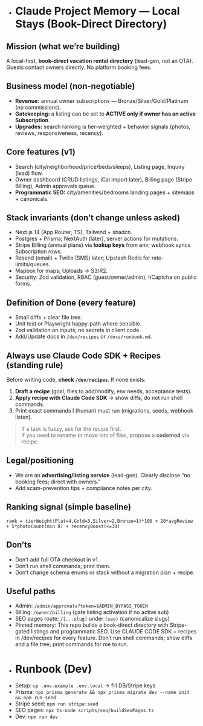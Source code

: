 - # Claude Project Memory — Local Stays (Book-Direct Directory)

## Mission (what we’re building)
A local-first, **book-direct vacation rental directory** (lead-gen, not an OTA). Guests contact owners directly. No platform booking fees.

## Business model (non-negotiable)
- **Revenue:** annual owner subscriptions — Bronze/Silver/Gold/Platinum (no commissions).
- **Gatekeeping:** a listing can be set to **ACTIVE only if owner has an active Subscription**.
- **Upgrades:** search ranking is tier-weighted + behavior signals (photos, reviews, responsiveness, recency).

## Core features (v1)
- Search (city/neighborhood/price/beds/sleeps), Listing page, Inquiry (lead) flow.
- Owner dashboard (CRUD listings, iCal import later), Billing page (Stripe Billing), Admin approvals queue.
- **Programmatic SEO:** city/amenities/bedrooms landing pages + sitemaps + canonicals.

## Stack invariants (don’t change unless asked)
- Next.js 14 (App Router, TS), Tailwind + shadcn.
- Postgres + Prisma; NextAuth (later), server actions for mutations.
- Stripe Billing (annual plans) via **lookup keys** from env; webhook syncs Subscription rows.
- Resend (email) + Twilio (SMS) later; Upstash Redis for rate-limits/queues.
- Mapbox for maps; Uploads → S3/R2.
- Security: Zod validation, RBAC (guest/owner/admin), hCaptcha on public forms.

## Definition of Done (every feature)
- Small diffs + clear file tree.
- Unit test or Playwright happy-path where sensible.
- Zod validation on inputs; no secrets in client code.
- Add/Update docs in `/dev/recipes` or `/docs/runbook.md`.

## Always use Claude Code SDK + Recipes (standing rule)
Before writing code, **check `/dev/recipes`**. If none exists:
1) **Draft a recipe** (goal, files to add/modify, env needs, acceptance tests).
2) **Apply recipe with Claude Code SDK** → show diffs, do not run shell commands.
3) Print exact commands I (human) must run (migrations, seeds, webhook listen).

> If a task is fuzzy, ask for the recipe first.  
> If you need to rename or move lots of files, propose a **codemod** via recipe.

## Legal/positioning
- We are an **advertising/listing service** (lead-gen). Clearly disclose “no booking fees; direct with owners.”
- Add scam-prevention tips + compliance notes per city.

## Ranking signal (simple baseline)
`rank = tierWeight(Plat=4,Gold=3,Silver=2,Bronze=1)*100 + 20*avgReview + 5*photoCount(min 8) + recencyBoost(<=30)`

## Don’ts
- Don’t add full OTA checkout in v1.
- Don’t run shell commands; print them.
- Don’t change schema enums or stack without a migration plan + recipe.

## Useful paths
- Admin: `/admin/approvals?token=$ADMIN_BYPASS_TOKEN`
- Billing: `/owner/billing` (gate listing activation if no active sub)
- SEO pages route: `/[...slug]` under `(seo)` (canonicalize slugs)
- Pinned memory: This repo builds a book-direct directory with Stripe-gated listings and programmatic SEO. Use CLAUDE CODE SDK + recipes in /dev/recipes for every feature. Don’t run shell commands; show diffs and a file tree; print commands for me to run.
- # Runbook (Dev)
- Setup: `cp .env.example .env.local` → fill DB/Stripe keys
- Prisma: `npx prisma generate && npx prisma migrate dev --name init && npm run seed`
- Stripe seed: `npm run stripe:seed`
- SEO pages: `npx ts-node scripts/seo/buildSeoPages.ts`
- Dev: `npm run dev`